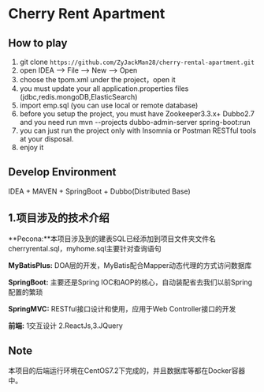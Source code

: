 # Cherry Rent Apartment

## **How to play**

1. git clone `https://github.com/ZyJackMan28/cherry-rental-apartment.git`
2. open IDEA -->  File  -->  New  --> Open 
3. choose the tpom.xml under the project，open it
4. you must update your all application.properties files (jdbc,redis.mongoDB,ElasticSearch)
5. import emp.sql (you can use local or remote database)
6. before you setup the project, you must have Zookeeper3.3.x+ Dubbo2.7 and you need run mvn --projects dubbo-admin-server spring-boot:run
7. you can just run the project only with Insomnia  or Postman RESTful tools at your disposal.
8. enjoy it

## Develop Environment

IDEA + MAVEN + SpringBoot + Dubbo(Distributed Base) 

## 1.项目涉及的技术介绍

**Pecona:**本项目涉及到的建表SQL已经添加到项目文件夹文件名 cherryrental.sql，myhome.sql主要针对查询语句

**MyBatisPlus:** DOA层的开发，MyBatis配合Mapper动态代理的方式访问数据库

**SpringBoot:** 主要还是Spring IOC和AOP的核心，自动装配省去我们以前Spring配置的繁琐

**SpringMVC:** RESTful接口设计和使用，应用于Web Controller接口的开发

**前端:**  1交互设计 2.ReactJs,3.JQuery

## Note

本项目的后端运行环境在CentOS7.2下完成的，并且数据库等都在Docker容器中。



